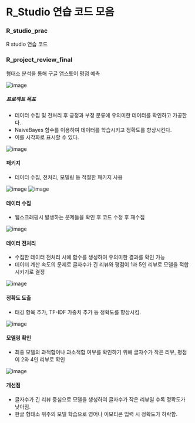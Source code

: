 # R_Studio 연습 코드 모음

### R_studio_prac
R studio 연습 코드

### R_project_review_final 
형태소 분석을 통해 구글 앱스토어 평점 예측

![image](https://user-images.githubusercontent.com/98004520/174715009-2e033cc9-39d8-407a-b1d9-e4811a248727.png)

##### 프로젝트 목표
* 데이터 수집 및 전처리 후 긍정과 부정 분류에 유의미한 데이터를 확인하고 가공한다.
* NaiveBayes 함수를 이용하여 데이터를 학습시키고 정확도를 향상시킨다.
* 이를 시각화로 표시할 수 있다.

![image](https://user-images.githubusercontent.com/98004520/174715089-a7d21e79-68d9-4e87-a67c-a4aa8a2fce44.png)

#### 패키지
* 데이터 수집, 전처리, 모델링 등 적절한 패키지 사용

![image](https://user-images.githubusercontent.com/98004520/174715825-c490e31a-be73-49cd-bf11-869def52e275.png) ![image](https://user-images.githubusercontent.com/98004520/174715875-5554b736-cd31-4da7-9679-9f67e77803a9.png)
    
#### 데이터 수집
* 웹스크래핑시 발생하는 문제들을 확인 후 코드 수정 후 재수집


![image](https://user-images.githubusercontent.com/98004520/174716055-d208a3e2-f432-4728-a927-2516624b401f.png)

#### 데이터 전처리
* 수집한 데이터 전처리 시에 함수를 생성하여 유의미한 결과를 확인 가능
* 데이터 계산 속도의 문제로 글자수가 긴 리뷰와 평점이 1과 5인 리뷰로 모델을 적합시키기로 결정


![image](https://user-images.githubusercontent.com/98004520/174715148-b899a516-9ab8-4e8a-96ab-c0d1df78725e.png)

#### 정확도 도출
* 태깅 항목 추가, TF-IDF 가중치 추가 등 정확도를 향상시킴.

![image](https://user-images.githubusercontent.com/98004520/174715175-537e8d86-911e-4e19-9fc8-80762c2d615a.png)

#### 모델링 확인
* 최종 모델의 과적합이나 과소적합 여부를 확인하기 위해 글자수가 작은 리뷰, 평점이 2와 4인 리뷰로 확인

![image](https://user-images.githubusercontent.com/98004520/174715220-f53b9d76-7e32-4564-aef8-3cd70e97b875.png)

#### 개선점
* 글자수가 긴 리뷰 중심으로 모델을 생성하여 글자수가 작은 리뷰일 수록 정확도가 낮아짐.
* 한글 형태소 위주의 모델 학습으로 영어나 이모티콘 입력 시 정확도가 하락함.

